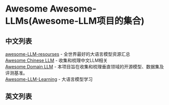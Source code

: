 # Awesome Awesome-LLMs(Awesome-LLM项目的集合)

## 中文列表

[awesome-LLM-resourses](https://github.com/WangRongsheng/awesome-LLM-resourses) - 全世界最好的大语言模型资源汇总<br>
[Awesome Chinese LLM](https://github.com/HqWu-HITCS/Awesome-Chinese-LLM) - 收集和梳理中文LLM相关<br>
[Awesome Domain LLM](https://github.com/luban-agi/Awesome-Domain-LLM) - 本项目旨在收集和梳理垂直领域的开源模型、数据集及评测基准。 <br>
[Awesome-LLM-Learning](https://github.com/kebijuelun/Awesome-LLM-Learning) - 大语言模型学习<br>

## 英文列表

